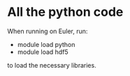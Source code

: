 # All the python code 

When running on Euler, run:

- module load python
- module load hdf5

to load the necessary libraries.